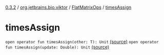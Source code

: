 [0.3.2](../../index.md) / [org.jetbrains.bio.viktor](../index.md) / [FlatMatrixOps](index.md) / [timesAssign](.)

# timesAssign

`open operator fun timesAssign(other: T): Unit` [(source)](https://github.com/JetBrains-Research/viktor/blob/0.3.2/src/main/kotlin/org/jetbrains/bio/viktor/StridedMatrix.kt#L159)
`open operator fun timesAssign(update: Double): Unit` [(source)](https://github.com/JetBrains-Research/viktor/blob/0.3.2/src/main/kotlin/org/jetbrains/bio/viktor/StridedMatrix.kt#L166)